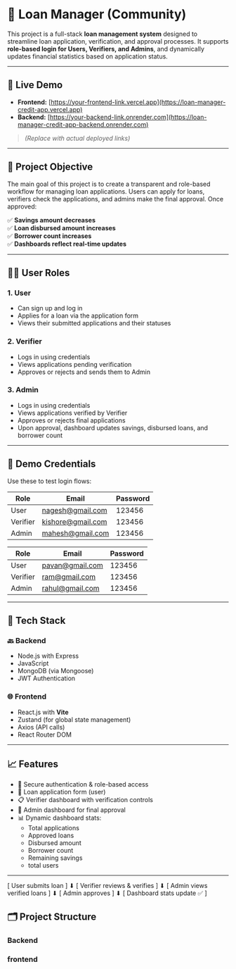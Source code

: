 # 💼 Loan Manager (Community)

This project is a full-stack **loan management system** designed to streamline loan application, verification, and approval processes. It supports **role-based login for Users, Verifiers, and Admins**, and dynamically updates financial statistics based on application status.

---

## 🚀 Live Demo

- **Frontend:** [https://your-frontend-link.vercel.app](https://loan-manager-credit-app.vercel.app)
- **Backend:** [https://your-backend-link.onrender.com](https://loan-manager-credit-app-backend.onrender.com)

> *(Replace with actual deployed links)*

---

## 🎯 Project Objective

The main goal of this project is to create a transparent and role-based workflow for managing loan applications. Users can apply for loans, verifiers check the applications, and admins make the final approval. Once approved:

✅ **Savings amount decreases**  
✅ **Loan disbursed amount increases**  
✅ **Borrower count increases**  
✅ **Dashboards reflect real-time updates**

---

## 🧑‍💼 User Roles

### 1. **User**
- Can sign up and log in
- Applies for a loan via the application form
- Views their submitted applications and their statuses

### 2. **Verifier**
- Logs in using credentials
- Views applications pending verification
- Approves or rejects and sends them to Admin

### 3. **Admin**
- Logs in using credentials
- Views applications verified by Verifier
- Approves or rejects final applications
- Upon approval, dashboard updates savings, disbursed loans, and borrower count

---

## 🔐 Demo Credentials

Use these to test login flows:

| Role     | Email                   | Password     |
|----------|-------------------------|--------------|
| User     | nagesh@gmail.com        | 123456       |
| Verifier | kishore@gmail.com       | 123456       |
| Admin    | mahesh@gmail.com        | 123456       |

| Role     | Email                   | Password     |
|----------|-------------------------|--------------|
| User     | pavan@gmail.com         | 123456       |
| Verifier | ram@gmail.com           | 123456       |
| Admin    | rahul@gmail.com         | 123456       |

---

## 🧰 Tech Stack

### 🔙 Backend
- Node.js with Express
- JavaScript
- MongoDB (via Mongoose)
- JWT Authentication

### 🌐 Frontend
- React.js with **Vite**
- Zustand (for global state management)
- Axios (API calls)
- React Router DOM

---

## 📈 Features

- 🔐 Secure authentication & role-based access
- 📄 Loan application form (user)
- 📋 Verifier dashboard with verification controls
- 🧾 Admin dashboard for final approval
- 📊 Dynamic dashboard stats: 
  - Total applications
  - Approved loans
  - Disbursed amount
  - Borrower count
  - Remaining savings
  - total users

---

[ User submits loan ]
⬇
[ Verifier reviews & verifies ]
⬇
[ Admin views verified loans ]
⬇
[ Admin approves ]
⬇
[ Dashboard stats update ✅ ]

## 🗂️ Project Structure

### Backend
### frontend

